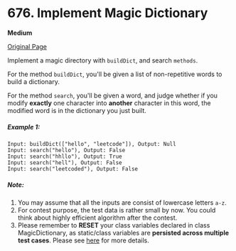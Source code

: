 # 676. Implement Magic Dictionary

**Medium**

[Original Page](https://leetcode.com/problems/implement-magic-dictionary/)

Implement a magic directory with `buildDict`, and search `methods`.

For the method `buildDict`, you'll be given a list of non-repetitive words to build a dictionary.

For the method `search`, you'll be given a word, and judge whether if you modify __exactly__ one character into __another__ character in this word, the modified word is in the dictionary you just built.

##### Example 1:
```
Input: buildDict(["hello", "leetcode"]), Output: Null
Input: search("hello"), Output: False
Input: search("hhllo"), Output: True
Input: search("hell"), Output: False
Input: search("leetcoded"), Output: False
```

##### Note:
1. You may assume that all the inputs are consist of lowercase letters `a-z`.
2. For contest purpose, the test data is rather small by now. You could think about highly efficient algorithm after the contest.
3. Please remember to __RESET__ your class variables declared in class MagicDictionary, as static/class variables are __persisted across multiple test cases__. Please see [here](https://leetcode.com/faq/#different-output) for more details.
